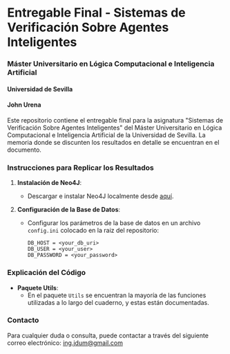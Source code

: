 # Entregable Final - Sistemas de Verificación Sobre Agentes Inteligentes
### Máster Universitario en Lógica Computacional e Inteligencia Artificial
#### Universidad de Sevilla
#### John Urena

Este repositorio contiene el entregable final para la asignatura "Sistemas de Verificación Sobre Agentes Inteligentes" del Máster Universitario en Lógica Computacional e Inteligencia Artificial de la Universidad de Sevilla. La memoria donde se discunten los resultados en detalle se encuentran en el documento.

### Instrucciones para Replicar los Resultados

1. **Instalación de Neo4J**:
   - Descargar e instalar Neo4J localmente desde [aquí](https://neo4j.com/download/neo4j-desktop/?edition=desktop&flavour=unix&release=1.5.9&offline=true&utm_medium=PaidSearch&utm_source=google&utm_campaign=GDB&utm_content=EMEA-X-Conversion-GDB-Text&utm_term=download%20neo4j&gclid=CjwKCAiA44OtBhAOEiwAj4gpOZuCYOG4BW1OJ-csGU3n9ijq9BZ_wMzLCe1qFFfYxBXPU642Ff9AOxoCUesQAvD_BwE).


2. **Configuración de la Base de Datos**:
   - Configurar los parámetros de la base de datos en un archivo `config.ini` colocado en la raiz del repositorio:
     ```
     DB_HOST = <your_db_uri>
     DB_USER = <your_user>
     DB_PASSWORD = <your_password>
     ```

### Explicación del Código

- **Paquete Utils**:
  - En el paquete `Utils` se encuentran la mayoría de las funciones utilizadas a lo largo del cuaderno, y estas están documentadas.

### Contacto

Para cualquier duda o consulta, puede contactar a través del siguiente correo electrónico: ing.jdum@gmail.com
